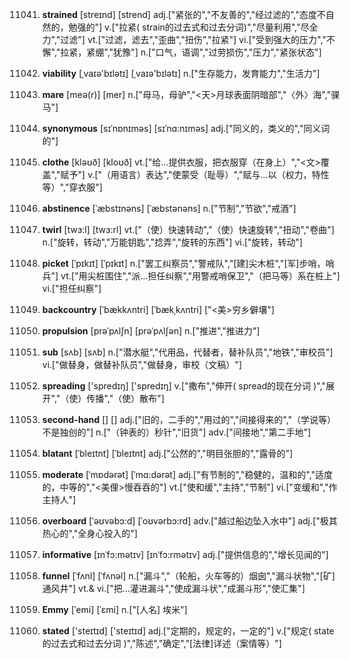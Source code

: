 11041. **strained**
[streɪnd]  [strend]
adj.["紧张的","不友善的","经过滤的","态度不自然的，勉强的"]  v.["拉紧( strain的过去式和过去分词)","尽量利用","尽全力","过滤"]  vt.["过滤，滤去","歪曲","扭伤","拉紧"]  vi.["受到强大的压力","不懈","拉紧，紧绷","犹豫"]  n.["口气，语调","过劳损伤","压力","紧张状态"]  

11042. **viability**
[ˌvaɪə'bɪlətɪ]  [ˌvaɪə'bɪlətɪ]
n.["生存能力，发育能力","生活力"]  

11043. **mare**
[meə(r)]  [mer]
n.["母马，母驴","<天>月球表面阴暗部","〈外〉海","骒马"]  

11044. **synonymous**
[sɪˈnɒnɪməs]  [sɪˈnɑ:nɪməs]
adj.["同义的，类义的","同义词的"]  

11045. **clothe**
[kləʊð]  [kloʊð]
vt.["给…提供衣服，把衣服穿（在身上）","<文>覆盖","赋予"]  v.["（用语言）表达","使蒙受（耻辱）","赋与…以（权力，特性等）","穿衣服"]  

11046. **abstinence**
[ˈæbstɪnəns]  [ˈæbstənəns]
n.["节制","节欲","戒酒"]  

11047. **twirl**
[twɜ:l]  [twɜ:rl]
vt.["（使）快速转动","（使）快速旋转","扭动","卷曲"]  n.["旋转，转动","万能钥匙","捻弄","旋转的东西"]  vi.["旋转，转动"]  

11048. **picket**
[ˈpɪkɪt]  [ˈpɪkɪt]
n.["罢工纠察员","警戒队","[建]尖木桩","[军]步哨，哨兵"]  vt.["用尖桩围住","派…担任纠察","用警戒哨保卫","（把马等）系在桩上"]  vi.["担任纠察"]  

11049. **backcountry**
[ˈbækkʌntri]  [ˈbækˌkʌntri]
["<美>穷乡僻壤"]  

11050. **propulsion**
[prəˈpʌlʃn]  [prəˈpʌlʃən]
n.["推进","推进力"]  

11051. **sub**
[sʌb]  [sʌb]
n.["潜水艇","代用品，代替者，替补队员","地铁","审校员"]  vi.["做替身，做替补队员","做替身，审校（文稿）"]  

11052. **spreading**
['spredɪŋ]  ['spredɪŋ]
v.["撒布","伸开( spread的现在分词 )","展开","（使）传播","（使）散布"]  

11053. **second-hand**
[]  []
adj.["旧的，二手的","用过的","间接得来的","（学说等）不是独创的"]  n.["（钟表的）秒针","旧货"]  adv.["间接地","第二手地"]  

11054. **blatant**
[ˈbleɪtnt]  [ˈbleɪtnt]
adj.["公然的","明目张胆的","露骨的"]  

11055. **moderate**
[ˈmɒdərət]  [ˈmɑ:dərət]
adj.["有节制的","稳健的，温和的","适度的，中等的","<美俚>慢吞吞的"]  vt.["使和缓","主持","节制"]  vi.["变缓和","作主持人"]  

11056. **overboard**
[ˈəʊvəbɔ:d]  [ˈoʊvərbɔ:rd]
adv.["越过船边坠入水中"]  adj.["极其热心的","全身心投入的"]  

11057. **informative**
[ɪnˈfɔ:mətɪv]  [ɪnˈfɔ:rmətɪv]
adj.["提供信息的","增长见闻的"]  

11058. **funnel**
[ˈfʌnl]  [ˈfʌnəl]
n.["漏斗","（轮船，火车等的）烟囱","漏斗状物","[矿]通风井"]  vt.& vi.["把…灌进漏斗","使成漏斗状","成漏斗形","使汇集"]  

11059. **Emmy**
[ˈemi]  [ˈɛmi]
n.["[人名] 埃米"]  

11060. **stated**
['steɪtɪd]  ['steɪtɪd]
adj.["定期的，规定的，一定的"]  v.["规定( state的过去式和过去分词 )","陈述","确定","[法律]详述（案情等）"]  

